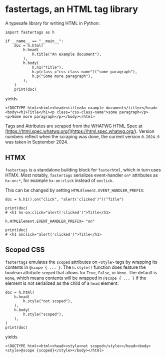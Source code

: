 # fastertags, an HTML tag library

A typesafe library for writing HTML in Python:

```
import fastertags as h

if __name__ == "__main__":
    doc = h.html(
        h.head(
            h.title("An example document"),
        ),
        h.body(
            h.h1("Title"),
            h.p(class_="css-class-name")("some paragraph"),
            h.p("Some more paragraph"),
        ),
    )
    print(doc)
```

yields

```
<!DOCTYPE html><html><head><title>An example document</title></head><body><h1>Title</h1><p class="css-class-name">some paragraph</p><p>Some more paragraph</p></body></html>
```

Tags and Attributes are scraped from the WHATWG HTML Spec
at [https://html.spec.whatwg.org/](https://html.spec.whatwg.org/).  Version numbers reflect when the scraping was done,
the current version `0.2024.9` was taken in September 2024.

## HTMX

`fastertags` is a standalone building block for `fasterhtml`, which in turn uses HTMX.  Most notably, `fastertags`
serializes event-handler `on*` attributes as `hx-on:*`, for example `hx-on:click` instead of `onclick`.

This can be changed by setting `HTMLElement.EVENT_HANDLER_PREFIX`:

```
doc = h.h1().on("click", "alert('clicked')")("Title")

print(doc)
# <h1 hx-on:click="alert('clicked')">Title</h1>

h.HTMLElement.EVENT_HANDLER_PREFIX= "on"

print(doc)
# <h1 onclick="alert('clicked')">Title</h1>
```

## Scoped CSS

`fastertags` emulates the `scoped` attributes on `<style>` tags by wrapping its contents in `@scope { ... }`.
The `h.style()` function does feature the boolean attribute `scoped` that allows for `True`, `False`, or `None`.
The default is `None`, which means contents will be wrapped in `@scope { ... }` if the element is not serialized
as the child of a `head` element:

```
doc = h.html(
    h.head(
        h.style("not scoped"),
    ),
    h.body(
        h.style("scoped"),
    ),
)
print(doc)
```

yields

```
<!DOCTYPE html><html><head><style>not scoped</style></head><body><style>@scope {scoped}</style></body></html>
```

